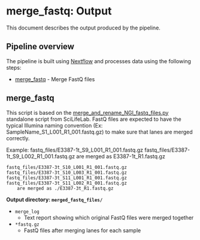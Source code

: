 # merge_fastq: Output

This document describes the output produced by the pipeline.


## Pipeline overview
The pipeline is built using [Nextflow](https://www.nextflow.io/)
and processes data using the following steps:

* [merge_fastq](#merge_fastq) - Merge FastQ files

## merge_fastq
This script is based on the [merge_and_rename_NGI_fastq_files.py](https://github.com/SciLifeLab/standalone_scripts) standalone script from SciLifeLab.
FastQ files are expected to have the typical Illumina naming convention (Ex: SampleName_S1_L001_R1_001.fastq.gz) to make sure that lanes are merged correctly.

Example: 
	fastq_files/E3387-1t_S9_L001_R1_001.fastq.gz
	fastq_files/E3387-1t_S9_L002_R1_001.fastq.gz
		are merged as E3387-1t_R1.fastq.gz

	fastq_files/E3387-3t_S10_L001_R1_001.fastq.gz
	fastq_files/E3387-3t_S10_L003_R1_001.fastq.gz
	fastq_files/E3387-3t_S11_L001_R1_001.fastq.gz
	fastq_files/E3387-3t_S11_L002_R1_001.fastq.gz
		are merged as ./E3387-3t_R1.fastq.gz

**Output directory: `merged_fastq_files/`**

* `merge_log`
  * Text report showing which original FastQ files were merged together
* `*fastq.gz`
  * FastQ files after merging lanes for each sample

